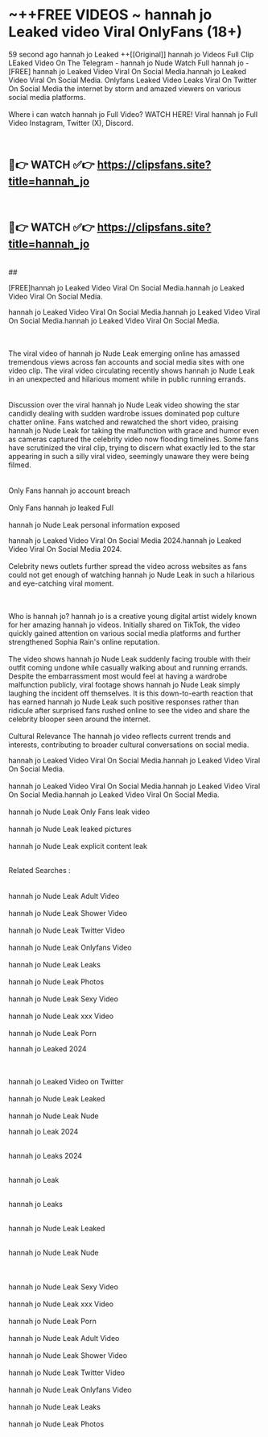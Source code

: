 # ~++FREE VIDEOS ~ hannah jo Leaked video Viral OnlyFans (18+)<br>


59 second ago hannah jo Leaked ++[[Original]] hannah jo Videos Full Clip LEaked Video On The Telegram  - hannah jo Nude  Watch Full hannah jo - [FREE] hannah jo Leaked Video Viral On Social Media.hannah jo Leaked Video Viral On Social Media.   Onlyfans Leaked Video Leaks Viral On Twitter On Social Media the internet by storm and amazed viewers on various social media platforms. <br><br>
Where i can watch hannah jo Full Video? WATCH HERE! Viral hannah jo Full Video Instagram, Twitter (X), Discord. <br>


 <br>

##  🔴👉 WATCH ✅👉  <a href="https://clipsfans.site?title=hannah_jo&ref=git">https://clipsfans.site?title=hannah_jo</a> <br>
  <br>

##  🔴👉 WATCH ✅👉  <a href="https://clipsfans.site?title=hannah_jo&ref=git">https://clipsfans.site?title=hannah_jo</a> <br>
  <br>
  ##



[FREE]hannah jo Leaked Video Viral On Social Media.hannah jo Leaked Video Viral On Social Media. <br>

hannah jo Leaked Video Viral On Social Media.hannah jo Leaked Video Viral On Social Media.hannah jo Leaked Video Viral On Social Media. <br>


  <br>

  <br>
The viral video of hannah jo Nude Leak emerging online has amassed tremendous views across fan accounts and social media sites with one video clip. The viral video circulating recently shows hannah jo Nude Leak in an unexpected and hilarious moment while in public running errands.<br>
<br>


<br>
Discussion over the viral hannah jo Nude Leak video showing the star candidly dealing with sudden wardrobe issues dominated pop culture chatter online. Fans watched and rewatched the short video, praising hannah jo Nude Leak for taking the malfunction with grace and humor even as cameras captured the celebrity video now flooding timelines. Some fans have scrutinized the viral clip, trying to discern what exactly led to the star appearing in such a silly viral video, seemingly unaware they were being filmed.<br>
<br>
<br> 
Only Fans hannah jo account breach<br>
<br>
Only Fans hannah jo leaked Full <br>
<br>
hannah jo Nude Leak personal information exposed<br>

hannah jo Leaked Video Viral On Social Media 2024.hannah jo Leaked Video Viral On Social Media 2024. <br>
<br>
Celebrity news outlets further spread the video across websites as fans could not get enough of watching hannah jo Nude Leak in such a hilarious and eye-catching viral moment.<br>
<br>

<br>
Who is hannah jo? hannah jo is a creative young digital artist widely known for her amazing hannah jo videos. Initially shared on TikTok, the video quickly gained attention on various social media platforms and further strengthened Sophia Rain's online reputation.<br>
<br>
The video shows hannah jo Nude Leak suddenly facing trouble with their outfit coming undone while casually walking about and running errands. Despite the embarrassment most would feel at having a wardrobe malfunction publicly, viral footage shows hannah jo Nude Leak simply laughing the incident off themselves. It is this down-to-earth reaction that has earned hannah jo Nude Leak such positive responses rather than ridicule after surprised fans rushed online to see the video and share the celebrity blooper seen around the internet.<br>
<br>
Cultural Relevance The hannah jo video reflects current trends and interests, contributing to broader cultural conversations on social media.<br>

hannah jo Leaked Video Viral On Social Media.hannah jo Leaked Video Viral On Social Media.<br>
<br>
hannah jo Leaked Video Viral On Social Media.hannah jo Leaked Video Viral On Social Media.hannah jo Leaked Video Viral On Social Media.<br>
<br>
hannah jo Nude Leak Only Fans leak video<br>
<br>
hannah jo Nude Leak leaked pictures<br>
<br>
hannah jo Nude Leak explicit content leak<br>


<br>
Related Searches :<br>
<br>

<br>
hannah jo Nude Leak Adult Video<br>
<br>
hannah jo Nude Leak Shower Video<br>
<br>
hannah jo Nude Leak Twitter Video<br>
<br>
hannah jo Nude Leak Onlyfans Video<br>
<br>
hannah jo Nude Leak Leaks<br>
<br>
hannah jo Nude Leak Photos<br>

<br>
hannah jo Nude Leak Sexy Video<br>
<br>
hannah jo Nude Leak xxx Video<br>
<br>
hannah jo Nude Leak Porn<br>

hannah jo  Leaked 2024 <br> <br>
<br>

hannah jo Leaked Video on Twitter <br>
<br>
hannah jo Nude Leak Leaked<br>
<br>
hannah jo Nude Leak Nude<br>


hannah jo  Leak 2024 <br> <br>



hannah jo  Leaks 2024 <br> <br>



 
hannah jo  Leak<br> <br>



hannah jo  Leaks<br> <br>


hannah jo Nude Leak Leaked<br> <br>

hannah jo Nude Leak Nude<br> <br>
<br> <br>
hannah jo Nude Leak Sexy Video
<br> <br>
hannah jo Nude Leak xxx Video
<br> <br>
hannah jo Nude Leak Porn
<br> <br>
hannah jo Nude Leak Adult Video
<br> <br>
hannah jo Nude Leak Shower Video
<br> <br>
hannah jo Nude Leak Twitter Video
<br> <br>
hannah jo Nude Leak Onlyfans Video
<br> <br>
hannah jo Nude Leak Leaks
<br> <br>
hannah jo Nude Leak Photos






</p>




 



</p>










